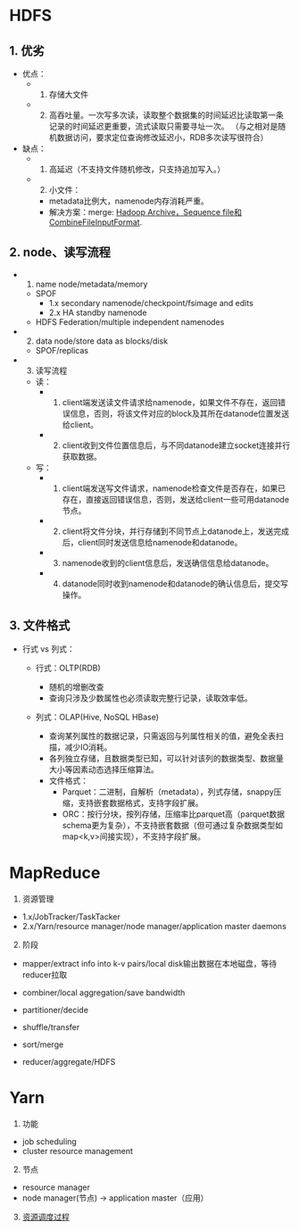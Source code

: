 # HDFS
## 1. 优劣
  - 优点：
    - 1. 存储大文件
    - 2. 高吞吐量。一次写多次读，读取整个数据集的时间延迟比读取第一条记录的时间延迟更重要，流式读取只需要寻址一次。
        （与之相对是随机数据访问，要求定位查询修改延迟小，RDB多次读写很符合）
  - 缺点：
    - 1. 高延迟（不支持文件随机修改，只支持追加写入。）
    - 2. 小文件：
      - metadata比例大，namenode内存消耗严重。
      - 解决方案：merge: [Hadoop Archive，Sequence file和CombineFileInputFormat](https://developer.aliyun.com/article/373605).

## 2. node、读写流程
  - 1. name node/metadata/memory
     - SPOF
        - 1.x secondary namenode/checkpoint/fsimage and edits
        - 2.x HA standby namenode
     - HDFS Federation/multiple independent namenodes

  - 2. data node/store data as blocks/disk
    - SPOF/replicas
    
  - 3. 读写流程
    - 读：
      - 1. client端发送读文件请求给namenode，如果文件不存在，返回错误信息，否则，将该文件对应的block及其所在datanode位置发送给client。
      - 2. client收到文件位置信息后，与不同datanode建立socket连接并行获取数据。
    - 写：
      - 1. client端发送写文件请求，namenode检查文件是否存在，如果已存在，直接返回错误信息，否则，发送给client一些可用datanode节点。
      - 2. client将文件分块，并行存储到不同节点上datanode上，发送完成后，client同时发送信息给namenode和datanode。
      - 3. namenode收到的client信息后，发送确信信息给datanode。
      - 4. datanode同时收到namenode和datanode的确认信息后，提交写操作。   


## 3. 文件格式 
  - 行式 vs 列式：
    - 行式：OLTP(RDB)
      - 随机的增删改查
      - 查询只涉及少数属性也必须读取完整行记录，读取效率低。

      
    - 列式：OLAP(Hive, NoSQL HBase)
      - 查询某列属性的数据记录，只需返回与列属性相关的值，避免全表扫描，减少IO消耗。
      - 各列独立存储，且数据类型已知，可以针对该列的数据类型、数据量大小等因素动态选择压缩算法。
      - 文件格式：
        - Parquet：二进制，自解析（metadata），列式存储，snappy压缩，支持嵌套数据格式，支持字段扩展。
        - ORC：按行分块，按列存储，压缩率比parquet高（parquet数据schema更为复杂），不支持嵌套数据（但可通过复杂数据类型如map<k,v>间接实现），不支持字段扩展。
       


# MapReduce
1. 资源管理
  - 1.x/JobTracker/TaskTacker
  - 2.x/Yarn/resource manager/node manager/application master daemons

2. 阶段
  - mapper/extract info into k-v pairs/local disk输出数据在本地磁盘，等待reducer拉取
  - combiner/local aggregation/save bandwidth         
  
  - partitioner/decide
  - shuffle/transfer        
  
  - sort/merge
  - reducer/aggregate/HDFS


# Yarn
1. 功能
  - job scheduling
  - cluster resource management

2. 节点
  - resource manager
  - node manager(节点) -> application master（应用）
 
3. [资源调度过程](https://www.jianshu.com/p/2c2a1c79add9)

